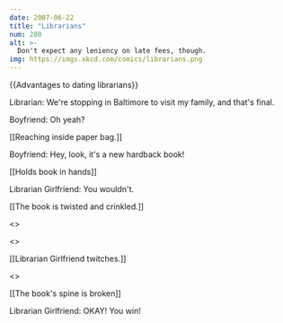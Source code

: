```yaml
---
date: 2007-06-22
title: "Librarians"
num: 280
alt: >-
  Don't expect any leniency on late fees, though.
img: https://imgs.xkcd.com/comics/librarians.png
---
```

{{Advantages to dating librarians}}

Librarian: We're stopping in Baltimore to visit my family, and that's final.

Boyfriend: Oh yeah?

[[Reaching inside paper bag.]]

Boyfriend: Hey, look, it's a new hardback book!

[[Holds book in hands]]

Librarian Girlfriend: You wouldn't.

[[The book is twisted and crinkled.]]

<<crinkle>>

<<creak>>

[[Librarian Girlfriend twitches.]]

<<crack>>

[[The book's spine is broken]]

Librarian Girlfriend: OKAY! You win!

